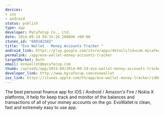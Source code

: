 ```yaml
--- 
devices: 
- ios
- android
status: publish
type: app
developer: MyCafeCup Co., Ltd.
date: 2014-09-24 04:35:26.200896 +00:00
itunes_id: "680182502"
title: "Evo Wallet - Money Accounts Tracker "
android_link: https://play.google.com/store/apps/details?id=com.mycafecup.evowallet
permalink: /app/evo-wallet-money-accounts-tracker
targetMarket: Both
email: evowallet@mycafecup.com
thumb: /uploads/app/2014-09/2014-09-24-evo-wallet-money-accounts-tracker.png
developer_link: http://www.mycafecup.com/evowallet
ios_link: https://itunes.apple.com/th/app/evo-wallet-money-tracker/id680182502?mt=8
---
```


The best personal finance app for iOS / Android / Amazon's Fire / Nokia X platforms, it help for keep track and monitor of the balances and transactions of all of your money accounts on the go. EvoWallet is clean, fast and extremely easy to use app. 
